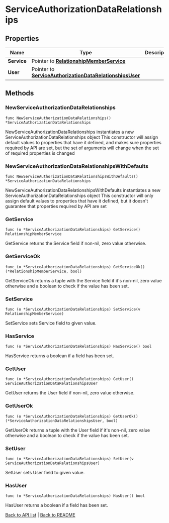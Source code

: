 # ServiceAuthorizationDataRelationships

## Properties

Name | Type | Description | Notes
------------ | ------------- | ------------- | -------------
**Service** | Pointer to [**RelationshipMemberService**](RelationshipMemberService.md) |  | [optional] 
**User** | Pointer to [**ServiceAuthorizationDataRelationshipsUser**](ServiceAuthorizationDataRelationshipsUser.md) |  | [optional] 

## Methods

### NewServiceAuthorizationDataRelationships

`func NewServiceAuthorizationDataRelationships() *ServiceAuthorizationDataRelationships`

NewServiceAuthorizationDataRelationships instantiates a new ServiceAuthorizationDataRelationships object
This constructor will assign default values to properties that have it defined,
and makes sure properties required by API are set, but the set of arguments
will change when the set of required properties is changed

### NewServiceAuthorizationDataRelationshipsWithDefaults

`func NewServiceAuthorizationDataRelationshipsWithDefaults() *ServiceAuthorizationDataRelationships`

NewServiceAuthorizationDataRelationshipsWithDefaults instantiates a new ServiceAuthorizationDataRelationships object
This constructor will only assign default values to properties that have it defined,
but it doesn't guarantee that properties required by API are set

### GetService

`func (o *ServiceAuthorizationDataRelationships) GetService() RelationshipMemberService`

GetService returns the Service field if non-nil, zero value otherwise.

### GetServiceOk

`func (o *ServiceAuthorizationDataRelationships) GetServiceOk() (*RelationshipMemberService, bool)`

GetServiceOk returns a tuple with the Service field if it's non-nil, zero value otherwise
and a boolean to check if the value has been set.

### SetService

`func (o *ServiceAuthorizationDataRelationships) SetService(v RelationshipMemberService)`

SetService sets Service field to given value.

### HasService

`func (o *ServiceAuthorizationDataRelationships) HasService() bool`

HasService returns a boolean if a field has been set.

### GetUser

`func (o *ServiceAuthorizationDataRelationships) GetUser() ServiceAuthorizationDataRelationshipsUser`

GetUser returns the User field if non-nil, zero value otherwise.

### GetUserOk

`func (o *ServiceAuthorizationDataRelationships) GetUserOk() (*ServiceAuthorizationDataRelationshipsUser, bool)`

GetUserOk returns a tuple with the User field if it's non-nil, zero value otherwise
and a boolean to check if the value has been set.

### SetUser

`func (o *ServiceAuthorizationDataRelationships) SetUser(v ServiceAuthorizationDataRelationshipsUser)`

SetUser sets User field to given value.

### HasUser

`func (o *ServiceAuthorizationDataRelationships) HasUser() bool`

HasUser returns a boolean if a field has been set.


[Back to API list](../README.md#documentation-for-api-endpoints) | [Back to README](../README.md)


